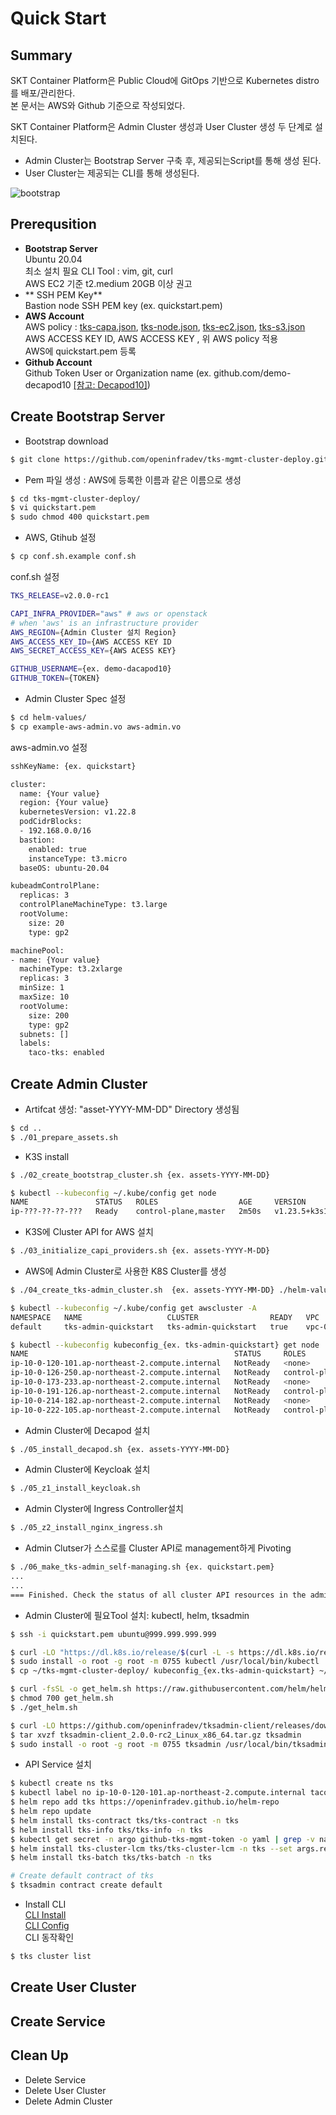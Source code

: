 # Quick Start    

## **Summary** 
SKT Container Platform은 Public Cloud에 GitOps 기반으로 Kubernetes distro를 배포/관리한다.   
본 문서는 AWS와 Github 기준으로 작성되었다.
    
SKT Container Platform은 Admin Cluster 생성과 User Cluster 생성 두 단계로 설치된다.      
   - Admin Cluster는 Bootstrap Server 구축 후, 제공되는Script를 통해 생성 된다.   
   - User Cluster는 제공되는 CLI를 통해 생성된다.   

![bootstrap](../assets/images/tks-intall-step.png)


## **Prerequsition**
- **Bootstrap Server**    
   Ubuntu 20.04   
   최소 설치 필요 CLI Tool : vim, git, curl      
   AWS EC2 기준 t2.medium 20GB 이상 권고   
- ** SSH PEM Key**   
  Bastion node SSH PEM key (ex. quickstart.pem)
- **AWS Account**   
  AWS policy : [tks-capa.json](../assets/files/tks-capa.json), [tks-node.json](../assets/files/tks-node.json), [tks-ec2.json](../assets/files/tks-ec2.json), [tks-s3.json](../assets/files/tks-s3.json)   
  AWS ACCESS KEY ID, AWS ACCESS KEY  , 위 AWS policy 적용   
  AWS에 quickstart.pem 등록
- **Github Account**   
  Github Token
  User or Organization name (ex. github.com/demo-decapod10  [[참고: Decapod10]](https://futurama.fandom.com/wiki/Decapod_10))

## **Create Bootstrap Server**
- Bootstrap download   
```bash
$ git clone https://github.com/openinfradev/tks-mgmt-cluster-deploy.git -b release-v2
```
- Pem 파일 생성 : AWS에 등록한 이름과 같은 이름으로 생성
```bash
$ cd tks-mgmt-cluster-deploy/
$ vi quickstart.pem
$ sudo chmod 400 quickstart.pem
```

- AWS, Gtihub 설정 
```bash
$ cp conf.sh.example conf.sh
```
conf.sh 설정
```bash
TKS_RELEASE=v2.0.0-rc1

CAPI_INFRA_PROVIDER="aws" # aws or openstack
# when 'aws' is an infrastructure provider
AWS_REGION={Admin Cluster 설치 Region}
AWS_ACCESS_KEY_ID={AWS ACCESS KEY ID
AWS_SECRET_ACCESS_KEY={AWS ACESS KEY}

GITHUB_USERNAME={ex. demo-dacapod10}
GITHUB_TOKEN={TOKEN}
```
- Admin Cluster Spec 설정  
```bash
$ cd helm-values/
$ cp example-aws-admin.vo aws-admin.vo
```
aws-admin.vo 설정
```bash
sshKeyName: {ex. quickstart}

cluster:
  name: {Your value}
  region: {Your value}
  kubernetesVersion: v1.22.8
  podCidrBlocks:
  - 192.168.0.0/16
  bastion:
    enabled: true
    instanceType: t3.micro
  baseOS: ubuntu-20.04

kubeadmControlPlane:
  replicas: 3
  controlPlaneMachineType: t3.large
  rootVolume:
    size: 20
    type: gp2

machinePool:
- name: {Your value}
  machineType: t3.2xlarge
  replicas: 3
  minSize: 1
  maxSize: 10
  rootVolume:
    size: 200
    type: gp2
  subnets: []
  labels:
    taco-tks: enabled
```
## **Create Admin Cluster**

- Artifcat 생성: "asset-YYYY-MM-DD" Directory 생성됨
```bash
$ cd ..
$ ./01_prepare_assets.sh
```
- K3S install
```bash
$ ./02_create_bootstrap_cluster.sh {ex. assets-YYYY-MM-DD}

$ kubectl --kubeconfig ~/.kube/config get node
NAME               STATUS   ROLES                  AGE     VERSION
ip-???-??-??-???   Ready    control-plane,master   2m50s   v1.23.5+k3s1
```
- K3S에 Cluster API for AWS 설치
```bash
$ ./03_initialize_capi_providers.sh {ex. assets-YYYY-M-DD}
```
- AWS에 Admin Cluster로 사용한 K8S Cluster를 생성   
```bash
$ ./04_create_tks-admin_cluster.sh  {ex. assets-YYYY-MM-DD} ./helm-values/aws-admin.vo

$ kubectl --kubeconfig ~/.kube/config get awscluster -A
NAMESPACE   NAME                   CLUSTER                READY   VPC                     BASTION IP
default     tks-admin-quickstart   tks-admin-quickstart   true    vpc-058642e3b5500ee41   ???.???.???.????

$ kubectl --kubeconfig kubeconfig_{ex. tks-admin-quickstart} get node
NAME                                              STATUS     ROLES                  AGE   VERSION
ip-10-0-120-101.ap-northeast-2.compute.internal   NotReady   <none>                 13m   v1.22.8
ip-10-0-126-250.ap-northeast-2.compute.internal   NotReady   control-plane,master   14m   v1.22.8
ip-10-0-173-233.ap-northeast-2.compute.internal   NotReady   <none>                 13m   v1.22.8
ip-10-0-191-126.ap-northeast-2.compute.internal   NotReady   control-plane,master   12m   v1.22.8
ip-10-0-214-182.ap-northeast-2.compute.internal   NotReady   <none>                 13m   v1.22.8
ip-10-0-222-105.ap-northeast-2.compute.internal   NotReady   control-plane,master   15m   v1.22.8
```
- Admin Cluster에 Decapod 설치   
```bash
$ ./05_install_decapod.sh {ex. assets-YYYY-MM-DD}
```
- Admin Cluster에 Keycloak 설치
```bash
$ ./05_z1_install_keycloak.sh
```
- Admin Clyster에 Ingress Controller설치
```bash
$ ./05_z2_install_nginx_ingress.sh
```
- Admin Clutser가 스스로를 Cluster API로 management하게 Pivoting
```bash
$ ./06_make_tks-admin_self-managing.sh {ex. quickstart.pem}
...
...
=== Finished. Check the status of all cluster API resources in the admin cluster and use the bastion host: 999.999.999.999 ===
```
- Admin Cluster에 필요Tool 설치: kubectl, helm, tksadmin
```bash
$ ssh -i quickstart.pem ubuntu@999.999.999.999

$ curl -LO "https://dl.k8s.io/release/$(curl -L -s https://dl.k8s.io/release/stable.txt)/bin/linux/amd64/kubectl"
$ sudo install -o root -g root -m 0755 kubectl /usr/local/bin/kubectl
$ cp ~/tks-mgmt-cluster-deploy/ kubeconfig_{ex.tks-admin-quickstart} ~/.kube/config

$ curl -fsSL -o get_helm.sh https://raw.githubusercontent.com/helm/helm/main/scripts/get-helm-3
$ chmod 700 get_helm.sh
$ ./get_helm.sh

$ curl -LO https://github.com/openinfradev/tksadmin-client/releases/download/v2.0.0-rc2/tksadmin-client_2.0.0-rc2_Linux_x86_64.tar.gz
$ tar xvzf tksadmin-client_2.0.0-rc2_Linux_x86_64.tar.gz tksadmin
$ sudo install -o root -g root -m 0755 tksadmin /usr/local/bin/tksadmin

```
- API Service 설치
```bash
$ kubectl create ns tks
$ kubectl label no ip-10-0-120-101.ap-northeast-2.compute.internal taco-tks=enabled
$ helm repo add tks https://openinfradev.github.io/helm-repo
$ helm repo update
$ helm install tks-contract tks/tks-contract -n tks
$ helm install tks-info tks/tks-info -n tks
$ kubectl get secret -n argo github-tks-mgmt-token -o yaml | grep -v namespace | kubectl apply -n tks -f -
$ helm install tks-cluster-lcm tks/tks-cluster-lcm -n tks --set args.revision=release-v2 --set args.gitAccount={ex.demo-decapod10}
$ helm install tks-batch tks/tks-batch -n tks

# Create default contract of tks
$ tksadmin contract create default
```
- Install CLI   
   [CLI Install](../cli/install.md)   
   [CLI Config](../cli/configuration.md)   
CLI 동작확인
```bash
$ tks cluster list
```

## Create User Cluster

## Create Service

## Clean Up
- Delete Service
- Delete User Cluster
- Delete Admin Cluster

